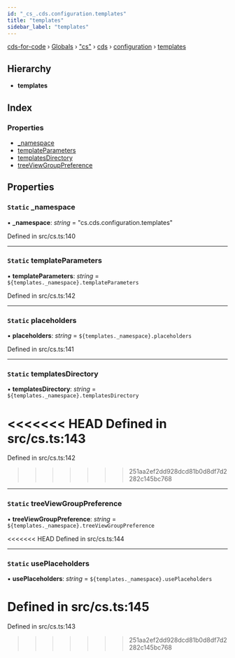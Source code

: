 ```yaml
---
id: "_cs_.cds.configuration.templates"
title: "templates"
sidebar_label: "templates"
---
```


[cds-for-code](../index.md) › [Globals](../globals.md) › ["cs"](../modules/_cs_.md) › [cds](../modules/_cs_.cds.md) › [configuration](../modules/_cs_.cds.configuration.md) › [templates](_cs_.cds.configuration.templates.md)

## Hierarchy

* **templates**

## Index

### Properties

* [_namespace](_cs_.cds.configuration.templates.md#static-_namespace)
* [templateParameters](_cs_.cds.configuration.templates.md#static-templateparameters)
* [templatesDirectory](_cs_.cds.configuration.templates.md#static-templatesdirectory)
* [treeViewGroupPreference](_cs_.cds.configuration.templates.md#static-treeviewgrouppreference)

## Properties

### `Static` _namespace

▪ **_namespace**: *string* = "cs.cds.configuration.templates"

Defined in src/cs.ts:140

___

### `Static` templateParameters

▪ **templateParameters**: *string* = `${templates._namespace}.templateParameters`

Defined in src/cs.ts:142

___

### `Static` placeholders

▪ **placeholders**: *string* = `${templates._namespace}.placeholders`

Defined in src/cs.ts:141

___

### `Static` templatesDirectory

▪ **templatesDirectory**: *string* = `${templates._namespace}.templatesDirectory`

<<<<<<< HEAD
Defined in src/cs.ts:143
=======
Defined in src/cs.ts:142
>>>>>>> 251aa2ef2dd928dcd81b0d8df7d2282c145bc768

___

### `Static` treeViewGroupPreference

▪ **treeViewGroupPreference**: *string* = `${templates._namespace}.treeViewGroupPreference`

<<<<<<< HEAD
Defined in src/cs.ts:144

___

### `Static` usePlaceholders

▪ **usePlaceholders**: *string* = `${templates._namespace}.usePlaceholders`

Defined in src/cs.ts:145
=======
Defined in src/cs.ts:143
>>>>>>> 251aa2ef2dd928dcd81b0d8df7d2282c145bc768
